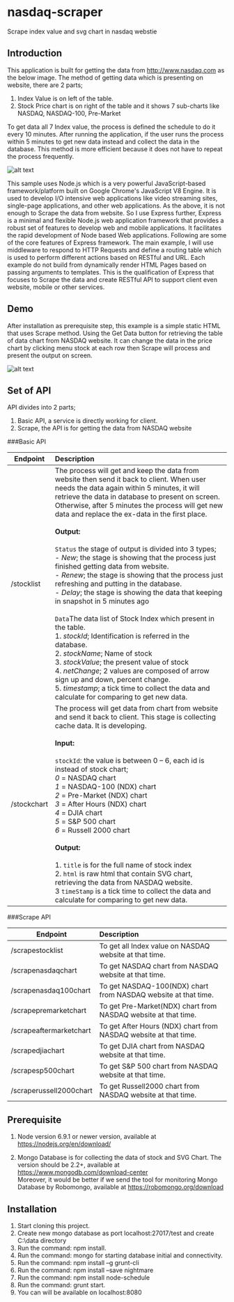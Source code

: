 # nasdaq-scraper
Scrape index value and svg chart in nasdaq webstie

## Introduction
This application is built for getting the data from http://www.nasdaq.com as the below image. The method of getting data which is presenting on website, there are 2 parts;

1. Index Value is on left of the table.
2. Stock Price chart is on right of the table and it shows 7 sub-charts like NASDAQ, NASDAQ-100, Pre-Market

To get data all 7 Index value, the process is defined the schedule to do it every 10 minutes. After running the application, if the user runs the process within 
5 minutes to get new data instead and collect the data in the database. This method is more efficient because it does not have to repeat the process frequently.

![alt text](https://dl.dropboxusercontent.com/u/99122912/nasdaq_screenshot.png "Nasdaq Index Value example")

This sample uses Node.js which is a very powerful JavaScript-based framework/platform built on Google Chrome's JavaScript V8 Engine. It is used to develop I/O intensive web applications like video streaming sites, single-page applications, and other web applications. As the above, it is not enough to Scrape the data from website. So I use Express further, Express is a minimal and flexible Node.js web application framework that provides a robust set of features to develop web and mobile applications. It facilitates the rapid development of Node based Web applications. Following are some of the core features of Express framework. The main example, I will use middleware to respond to HTTP Requests and define a routing table which is used to perform different actions based on RESTful and URL. Each example do not build from dynamically render HTML Pages based on passing arguments to templates. This is the qualification of Express that focuses to Scrape the data and create RESTful API to support client even website, mobile or other services.

## Demo

After installation as prerequisite step, this example is a simple static HTML that uses Scrape method. Using the Get Data button for retrieving the table of data chart from NASDAQ website. It can change the data in the price chart by clicking menu stock at each row then Scrape will process and present the output on screen.

![alt text](https://dl.dropboxusercontent.com/u/99122912/scraper%20screen.png "Nasdaq Index and Chart example")

## Set of API

API divides into 2 parts; 
1. Basic API, a service is directly working for client.
2. Scrape, the API is for getting the data from NASDAQ website

###Basic API

| Endpoint         | Description  |
| -----------------|:-------------|
| /stocklist       | The process will get and keep the data from website then send it back to client. When user needs the data again within 5 minutes, it will retrieve the data in database to present on screen. Otherwise, after 5 minutes the process will get new data and replace the ex-data in the first place.<br /><br /> **Output:** <br /><br />`Status` the stage of output is divided into 3 types;<br />- *New*; the stage is showing that the process just finished getting data from website.<br />- *Renew*; the stage is showing that the process just refreshing and putting in the database.<br />- *Delay*; the stage is showing the data that keeping in snapshot in 5 minutes ago<br /><br />`Data`The data list of Stock Index which present in the table.<br />1. *stockId*; Identification is referred in the database.<br />2. *stockName*; Name of stock<br />3. *stockValue*; the present value of stock<br />4. *netChange*; 2 values are composed of arrow sign up and down, percent change.<br />5. *timestamp*; a tick time to collect the data and calculate for comparing to get new data.|
| /stockchart      |The process will get data from chart from website and send it back to client. This stage is collecting cache data. It is developing.<br /><br /> **Input:** <br /><br />`stockId`: the value is between 0 – 6, each id is instead of stock chart;<br />*0* = NASDAQ chart<br />*1* = NASDAQ-100 (NDX) chart<br />*2* = Pre-Market (NDX) chart<br />*3* = After Hours (NDX) chart<br />*4* = DJIA chart<br />*5* = S&P 500 chart<br />*6* = Russell 2000 chart<br /><br /> **Output:** <br /><br />1. 	`title` is for the full name of stock index<br />2.	`html` is raw html that contain SVG chart, retrieving the data from NASDAQ website.<br />3	`timeStamp` is a tick time to collect the data and calculate for comparing to get new data.|

###Scrape API

| Endpoint                  | Description  |
| --------------------------|:-------------|
| /scrapestocklist          | To get all Index value on NASDAQ website at that time.|
| /scrapenasdaqchart        | To get NASDAQ chart from NASDAQ website at that time.|
| /scrapenasdaq100chart     | To get NASDAQ-100(NDX) chart from NASDAQ website at that time.|
| /scrapepremarketchart     | To get Pre-Market(NDX) chart from NASDAQ website at that time.|
| /scrapeaftermarketchart   | To get After Hours (NDX) chart from NASDAQ website at that time.|
| /scrapedjiachart          | To get DJIA chart from NASDAQ website at that time.|
| /scrapesp500chart         | To get S&P 500 chart from NASDAQ website at that time.|
| /scraperussell2000chart   | To get Russell2000 chart from NASDAQ website at that time.|


## Prerequisite

1. Node version 6.9.1 or newer version, available at https://nodejs.org/en/download/

2. Mongo Database is for collecting the data of stock and SVG Chart. The version should be 2.2+, available at https://www.mongodb.com/download-center  
Moreover, it would be better if we send the tool for monitoring Mongo Database by Robomongo, available at https://robomongo.org/download


## Installation
1. Start cloning this project.
2. Create new mongo database as port localhost:27017/test and create C:\data directory
3. Run the command: npm install.
4. Run the command: mongo for starting database initial and connectivity.
5. Run the command: npm install –g grunt-cli
6. Run the command: npm install –save nightmare
7. Run the command: npm install node-schedule
8. Run the command: grunt start.
9. You can will be available on localhost:8080
